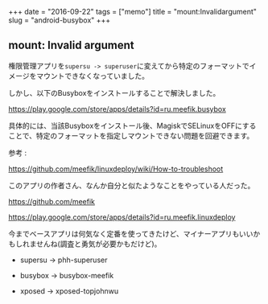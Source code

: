 +++
date = "2016-09-22"
tags =  ["memo"]
title = "mount:Invalidargument"
slug = "android-busybox"
+++

## mount: Invalid argument

権限管理アプリを`supersu -> superuser`に変えてから特定のフォーマットでイメージをマウントできなくなっていました。

しかし、以下のBusyboxをインストールすることで解決しました。

https://play.google.com/store/apps/details?id=ru.meefik.busybox

具体的には、当該Busyboxをインストール後、MagiskでSELinuxをOFFにすることで、特定のフォーマットを指定しマウントできない問題を回避できます。

参考 :

https://github.com/meefik/linuxdeploy/wiki/How-to-troubleshoot

このアプリの作者さん、なんか自分と似たようなことをやっている人だった。

https://github.com/meefik

https://play.google.com/store/apps/details?id=ru.meefik.linuxdeploy

今までベースアプリは何気なく定番を使ってきたけど、マイナーアプリもいいかもしれませんね(調査と勇気が必要かもだけど)。

- supersu -> phh-superuser

- busybox -> busybox-meefik

- xposed -> xposed-topjohnwu
		
